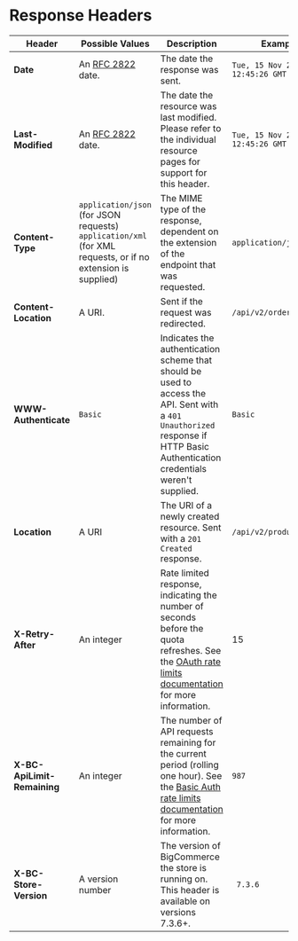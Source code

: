 # <span class="jumptarget"> Response Headers </span>

| Header | Possible Values | Description | Example |
| ------ | --------------- | ----------- | ------- |
| **Date** | An <a href="http://tools.ietf.org/html/rfc2822#section-3.3" target="_blank">RFC 2822</a> date. | The date the response was sent. | `Tue, 15 Nov 2011 12:45:26 GMT` |
| **Last-Modified** | An <a href="http://tools.ietf.org/html/rfc2822#section-3.3" target="_blank">RFC 2822</a> date. | The date the resource was last modified. Please refer to the individual resource pages for support for this header. | `Tue, 15 Nov 2011 12:45:26 GMT` |
| **Content-Type** | `application/json` (for JSON requests) `application/xml` (for XML requests, or if no extension is supplied) | The MIME type of the response, dependent on the extension of the endpoint that was requested. | `application/json` |
| **Content-Location** | A URI. | Sent if the request was redirected. | `/api/v2/orders/5.json` |
| **WWW-Authenticate** | `Basic` | Indicates the authentication scheme that should be used to access the API. Sent with a `401 Unauthorized` response if HTTP Basic Authentication credentials weren't supplied. | `Basic` |
| **Location** | A URI | The URI of a newly created resource. Sent with a `201 Created` response. | `/api/v2/products/7` |
| **X-Retry-After** | An integer | Rate limited response, indicating the number of seconds before the quota refreshes. See the [OAuth rate limits documentation](#rate-limits_oauth) for more information. | 15 |
| **X-BC-ApiLimit-Remaining** | An integer | The number of API requests remaining for the current period (rolling one hour). See the [Basic Auth rate limits documentation](#rate-limits-basic-auth) for more information. | `987` |
| **X-BC-Store-Version** | A version number | The version of BigCommerce the store is running on. This header is available on versions 7.3.6+. | ` 7.3.6` |
